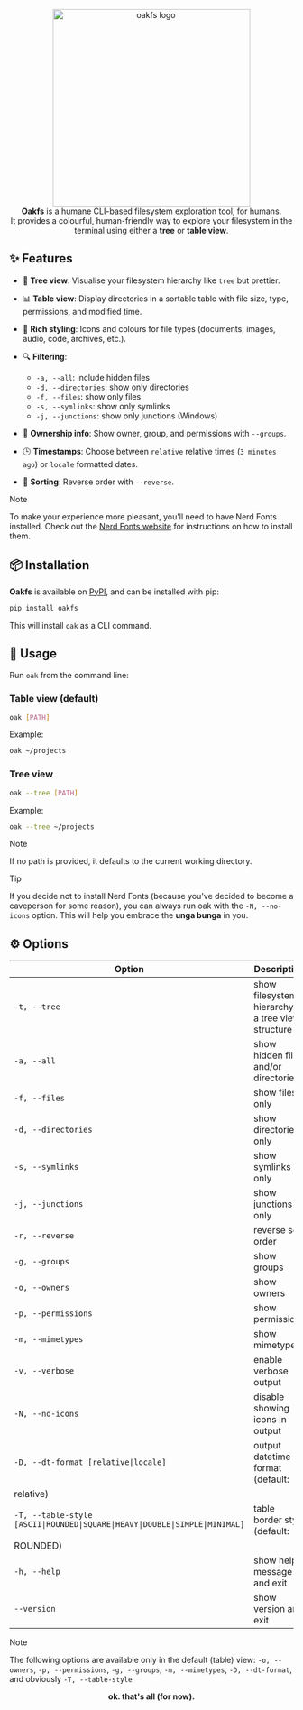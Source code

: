 <p align="center">
  <img src="https://i.imgur.com/BpRXcOW.png" alt="oakfs logo" width="350"/>
  <br>
  <strong>Oakfs</strong> is a humane CLI-based filesystem exploration tool, for humans.<br/>
  It provides a colourful, human-friendly way to explore your filesystem in the terminal using either a <b>tree</b> or <b>table view</b>.
</p>

## ✨ Features

- 🌳 **Tree view**: Visualise your filesystem hierarchy like `tree` but prettier.
- 📊 **Table view**: Display directories in a sortable table with file size, type, permissions, and modified time.
- 🎨 **Rich styling**: Icons and colours for file types (documents, images, audio, code, archives, etc.).
- 🔍 **Filtering**:
    - `-a, --all`: include hidden files
    - `-d, --directories`: show only directories
    - `-f, --files`: show only files
    - `-s, --symlinks`: show only symlinks
    - `-j, --junctions`: show only junctions (Windows)

- 👥 **Ownership info**: Show owner, group, and permissions with `--groups`.
- 🕒 **Timestamps**: Choose between `relative` relative times (`3 minutes ago`) or `locale` formatted dates.
- 🔄 **Sorting**: Reverse order with `--reverse`.

> [!Note]
> To make your experience more pleasant, you'll need to have Nerd Fonts installed. Check out
> the [Nerd Fonts website](https://www.nerdfonts.com/) for instructions on how to install them.

## 📦 Installation

**Oakfs** is available on [PyPI](https://pypi.org/project/pypi), and can be installed with pip:

```bash
pip install oakfs
```

This will install `oak` as a CLI command.

## 🚀 Usage

Run `oak` from the command line:

### Table view (default)

```bash
oak [PATH]
```

Example:

```bash
oak ~/projects
```

### Tree view

```bash
oak --tree [PATH]
```

Example:

```bash
oak --tree ~/projects
```

> [!Note]
> If no path is provided, it defaults to the current working directory.

> [!Tip]
> If you decide not to install Nerd Fonts (because you've decided to become a caveperson for some reason), you can
> always run oak with the `-N, --no-icons` option.
> This will help you embrace the **unga bunga** in you.

## ⚙️ Options

| Option                                                                        | Description                                        |
|-------------------------------------------------------------------------------|----------------------------------------------------|
| `-t, --tree`                                                                  | show filesystem hierarchy in a tree view structure |
| `-a, --all`                                                                   | show hidden files and/or directories               |
| `-f, --files`                                                                 | show files only                                    |
| `-d, --directories`                                                           | show directories only                              |
| `-s, --symlinks`                                                              | show symlinks only                                 |
| `-j, --junctions`                                                             | show junctions only <Windows>                      |
| `-r, --reverse`                                                               | reverse sort order                                 |
| `-g, --groups`                                                                | show groups                                        |
| `-o, --owners`                                                                | show owners                                        |
| `-p, --permissions`                                                           | show permissions                                   |
| `-m, --mimetypes`                                                             | show mimetypes                                     |
| `-v, --verbose`                                                               | enable verbose output                              |
| `-N, --no-icons`                                                              | disable showing icons in output                    |
| `-D, --dt-format [relative\|locale]`                                          | output datetime format (default:                   |
| relative)                                                                     |                                                    |
| `-T, --table-style  [ASCII\|ROUNDED\|SQUARE\|HEAVY\|DOUBLE\|SIMPLE\|MINIMAL]` | table border style (default:                       |
| ROUNDED)                                                                      |                                                    |
| `-h, --help`                                                                  | show help message and exit                         |
| `--version`                                                                   | show version and exit                              |

> [!Note]
> The following options are available only in the default (table) view: `-o, --owners`, `-p, --permissions`,
`-g, --groups`, `-m, --mimetypes`, `-D, --dt-format`, and obviously `-T, --table-style`


<p align="center">
  <strong>ok. that's all (for now).</strong>
</p>